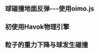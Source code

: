 ## 球碰撞地面反弹---使用oimo.js
<preview path="../demo/babylon/collisionBall.vue"></preview>

## 初使用Havok物理引擎
<preview path="../demo/babylon/collisionHavok.vue"></preview>

## 粒子的重力下降与球发生碰撞
<preview path="../demo/babylon/collisionParticle.vue"></preview>